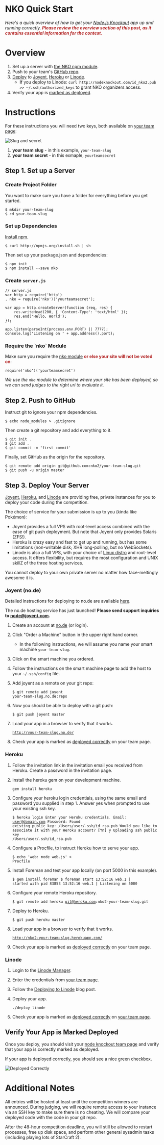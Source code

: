 # NKO Quick Start

_Here's a quick overview of how to get your [Node.js Knockout][1] app up
and running correctly. <b style="color:firebrick">Please review the
overview section of this post, as it contains essential information for
the contest.</b>_

[1]: http://nodeknockout.com

# Overview

1. Set up a server with [the NKO npm module](#nko).
2. Push to your team's [GitHub repo](#github).
3. [Deploy](#deploy) to [Joyent](#joyent), [Heroku](#heroku) or
   [Linode](#linode).
   * If you deploy to Linode: `curl http://nodeknockout.com/id_nko2.pub >> ~/.ssh/authorized_keys` to grant NKO organizers access.
4. Verify your app is [marked as deployed](#deployed).

# Instructions

For these instructions you will need two keys, both available on [your
team page][]:

![Slug and secret](http://f.cl.ly/items/2v0e2D1C1H1m3t2w090c/Screen%20Shot%202011-08-26%20at%201.04.37%20PM.png)

1. **your team slug** - in this example, `your-team-slug`
2. **your team secret** - in this exmaple, `yourteamsecret`

[your team page]: http://nodeknockout.com/teams/mine

## Step 1. Set up a Server

### Create Project Folder

You want to make sure you have a folder for everything before you get
started.

    $ mkdir your-team-slug
    $ cd your-team-slug

### Set up Dependencies

[Install npm][].

    $ curl http://npmjs.org/install.sh | sh

Then set up your package.json and dependencies:

    $ npm init
    $ npm install --save nko

[Install npm]: http://blog.nodeknockout.com/post/8796073313/countdown-to-ko-2-how-to-install-npm

### Create `server.js`

    // server.js
    var http = require('http')
    , nko = require('nko')('yourteamsecret');

    var app = http.createServer(function (req, res) {
        res.writeHead(200, { 'Content-Type': 'text/html' });
        res.end('Hello, World');
    });

    app.listen(parseInt(process.env.PORT) || 7777);
    console.log('Listening on ' + app.address().port);

<h3 id="#nko">Require the `nko` Module</h3>

Make sure you require the [nko module][] <b style="color:firebrick">or
else your site will not be voted on</b>:

    require('nko')('yourteamsecret')

_We use the `nko` module to determine where your site has been deployed,
so we can send judges to the right url to evaluate it._

[nko module]:https://github.com/nko2/website/tree/master/module#readme

<h2 id='github'>Step 2. Push to GitHub</h2>

Instruct git to ignore your npm dependencies.

    $ echo node_modules > .gitignore

Then create a git repository and add everything to it.

    $ git init .
    $ git add .
    $ git commit -m 'first commit'

Finally, set GitHub as the origin for the repository.

    $ git remote add origin git@github.com:nko2/your-team-slug.git
    $ git push -u origin master

<h2 id="deploy">Step 3. Deploy Your Server</h2>

[Joyent](#joyent), [Heroku](#heroku), and [Linode](#linode) are
providing free, private instances for you to deploy your code during
the competition.

The choice of service for your submission is up to you (kinda like Pokémon):

- Joyent provides a full VPS with root-level access combined with the ease of
git push deployment. But note that Joyent only provides Solaris (ZFS!).
- Heroku is crazy easy and fast to get up and running, but has some
limitations (non-writable disk; XHR long-polling, but no WebSockets).
- Linode is also a full VPS, with your choice of [Linux distro][Linux distro] and
root-level access. It offers flexibility, but requires the most configuration
and UNIX skillZ of the three hosting services.

You cannot deploy to your own private server no matter how face-meltingly
awesome it is.

[Joyent]: http://www.joyent.com/
[Heroku]: http://www.heroku.com/
[Linode]: http://www.linode.com/index.cfm
[Linux distro]: http://www.linode.com/faq.cfm#which-distributions-do-you-offer

<h3 id="joyent">Joyent (no.de)</h3>

Detailed instructions for deploying to no.de are available [here](http://blog.nodeknockout.com/post/9393790204/coundown-to-ko-20-no-de-getting-started-guide).

The no.de hosting service has just launched!  **Please send support inquiries to [node@joyent.com](mailto:node@joyent.com).**

1. Create an account at [no.de](http://no.de) (or login).

1. Click "Order a Machine" button in the upper right hand corner.
   - In the following instructions, we will assume you name your smart machine `your-team-slug`.

1. Click on the smart machine you ordered.

1. Follow the instructions on the smart machine page to add the host to
   your `~/.ssh/config` file.

1. Add joyent as a remote on your git repo:

    <code><pre>$ git remote add joyent your-team-slug.no.de:repo</pre></code>

1. Now you should be able to deploy with a git push:

    <code><pre>$ git push joyent master</pre></code>

1. Load your app in a browser to verify that it works.

    <code><pre>http://your-team-slug.no.de/</pre></code>

1. Check your app is marked as [deployed correctly](#deployed) on your
   team page.

<h3 id="heroku">Heroku</h3>

1. Follow the invitation link in the invitation email you received from
   Heroku.  Create a password in the invitation page.

1. Install the heroku gem on your development machine.

    <code><pre>gem install heroku</pre></code>

1. Configure your heroku login credentials, using the same email and
   password you supplied in step 1.  Answer yes when prompted to use
   your existing ssh key.

    <code><pre>$ heroku login
    Enter your Heroku credentials.
    Email: user@domain.com
    Password:
    Found existing public key: /Users/user/.ssh/id_rsa.pub
    Would you like to associate it with your Heroku account? [Yn] y
    Uploading ssh public key /Users/user/.ssh/id_rsa.pub
    </pre></code>

1. Configure a Procfile, to instruct Heroku how to serve your app.

    <code><pre>$ echo 'web: node web.js' > Procfile</pre></code>

1. Install Foreman and test your app locally (on port 5000 in this
   example).

    <code><pre>$ gem install foreman
    $ foreman start
    13:52:16 web.1     | started with pid 83853
    13:52:16 web.1     | Listening on 5000
    </pre></code>

1. Configure your remote Heroku repository.

    <code><pre>$ git remote add heroku git@heroku.com:nko2-your-team-slug.git</pre></code>

1. Deploy to Heroku.

    <code><pre>$ git push heroku master</pre></code>

1. Load your app in a browser to verify that it works.

    <code><pre>http://nko2-your-team-slug.herokuapp.com/</pre></code>

1. Check your app is marked as [deployed correctly](#deployed) on your
   team page.

<h3 id="linode">Linode</h3>

1. Login to the [Linode Manager][].

2. Enter the credentials from [your team page][].

3. Follow the [Deploying to Linode][] blog post.

4. Deploy your app.

    <code><pre>./deploy linode</pre></code>

5. Check your app is marked as [deployed correctly](#deployed) on [your
   team page][].

[Linode Manager]: https://manager.linode.com/
[Deploying to Linode]: http://blog.nodeknockout.com/post/9300619913/countdown-to-ko-14-deploying-your-node-js-app-to

<h2 id="deployed">Verify Your App is Marked Deployed</h2>

Once you deploy, you should visit your [node knockout team page][your
team page] and verify that your app is correctly marked as deployed.

If your app is deployed correctly, you should see a nice green checkbox.

![Deployed Correctly](http://f.cl.ly/items/1a1v1e1z0e3w1H2h340a/Screen%20Shot%202011-08-26%20at%201.04.37%20PM.png)

# Additional Notes

All entries will be hosted at least until the competition winners are
announced. During judging, we will require remote access to your instance via
an SSH key to make sure there is no cheating. We will compare your deployed
code with the code in your git repo.

After the 48-hour competition deadline, you will still be allowed to
restart processes, free up disk space, and perform other general
sysadmin tasks (including playing lots of StarCraft 2).
